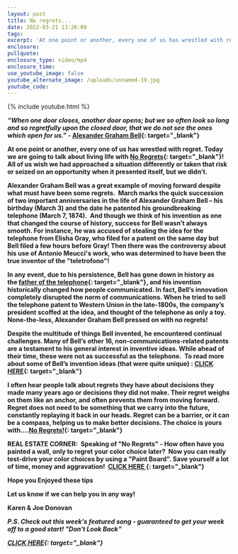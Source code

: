 ```yaml
---
layout: post
title: No regrets...
date: 2022-03-21 13:26:09
tags:
excerpt: 'At one point or another, every one of us has wrestled with regret. '
enclosure:
pullquote:
enclosure_type: video/mp4
enclosure_time:
use_youtube_image: false
youtube_alternate_image: /uploads/unnamed-19.jpg
youtube_code:
---
```

{% include youtube.html %}

***“When one door closes, another door opens; but we so often look so long and so regretfully upon the closed door, that we do not see the ones which open for us.”*&nbsp;-&nbsp;[Alexander Graham Bell](https://t.e2ma.net/click/ltx0je/hmthfkv/lpaghi){: target="_blank"}**

**At one point or another, every one of us has wrestled with regret. Today we are going to talk about living life with&nbsp;[No Regrets](https://t.e2ma.net/click/ltx0je/hmthfkv/1hbghi){: target="_blank"}\! All of us wish we had approached a situation differently or taken that risk or seized on an opportunity when it presented itself, but we didn’t.**

**Alexander Graham Bell was a great example of moving forward despite what must have been some regrets.&nbsp; March marks the quick succession of two important anniversaries in the life of Alexander Graham Bell – his birthday (March 3) and the date he patented his groundbreaking telephone (March 7, 1874).&nbsp; And though we think of his invention as one that changed the course of history, success for Bell wasn’t always smooth. For instance, he was accused of stealing the idea for the telephone from Elisha Gray, who filed for a patent on the same day but Bell filed a few hours before Gray\! Then there was the controversy about his use of Antonio Meucci's work, who was determined to have been the true inventor of the "teletrofono"\!**

**In any event, due to his persistence, Bell has gone down in history as the&nbsp;[father of the telephone](https://t.e2ma.net/click/ltx0je/hmthfkv/hacghi){: target="_blank"}, and his invention historically changed how people communicated. In fact, Bell’s innovation completely disrupted the norm of communications. When he tried to sell the telephone patent to Western Union in the late-1800s, the company’s president scoffed at the idea, and thought of the telephone as only a toy. None-the-less, Alexander Graham Bell pressed on with no regrets\!**

**Despite the multitude of things Bell invented, he encountered continual challenges. Many of Bell’s other 16, non-communications-related patents are a testament to his general interest in inventive ideas. While ahead of their time, these were not as successful as the telephone.&nbsp; To read more about some of Bell’s invention ideas (that were quite unique) :&nbsp;[CLICK HERE](https://t.e2ma.net/click/ltx0je/hmthfkv/x2cghi){: target="_blank"}**

**I often hear people talk about regrets they have about decisions they made many years ago or decisions they did not make. Their regret weighs on them like an anchor, and often prevents them from moving forward. Regret does not need to be something that we carry into the future, constantly replaying it back in our heads. Regret can be a barrier, or it can be a compass, helping us to make better decisions. The choice is yours with....[No Regrets\!](https://t.e2ma.net/click/ltx0je/hmthfkv/dvdghi){: target="_blank"}**

**REAL ESTATE CORNER: &nbsp;Speaking of "No Regrets" - How often have you painted a wall, only to regret your color choice later?&nbsp; Now you can really test-drive your color choices by using a "Paint Board". Save yourself a lot of time, money and aggravation\! &nbsp;[CLICK HERE&nbsp;](https://t.e2ma.net/click/ltx0je/hmthfkv/tneghi){: target="_blank"}**

**Hope you Enjoyed these tips**

**Let us know if we can help you in any way\!&nbsp;**

**Karen & Joe Donovan&nbsp;**

***P.S. Check out this week's featured song - guaranteed to get your week off to a good start\! "Don't Look Back"***

***[CLICK HERE](https://t.e2ma.net/click/ltx0je/hmthfkv/9ffghi){: target="_blank"}***
